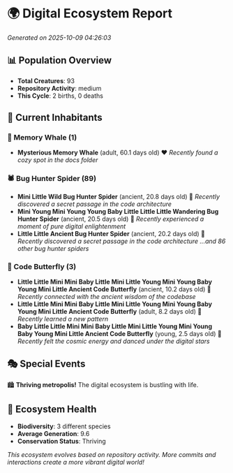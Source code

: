 # 🌍 Digital Ecosystem Report
*Generated on 2025-10-09 04:26:03*

## 📊 Population Overview
- **Total Creatures**: 93
- **Repository Activity**: medium
- **This Cycle**: 2 births, 0 deaths

## 👥 Current Inhabitants

### 🐋 Memory Whale (1)
- **Mysterious Memory Whale** (adult, 60.1 days old) ❤️
  *Recently found a cozy spot in the docs folder*

### 🕷️ Bug Hunter Spider (89)
- **Mini Little Wild Bug Hunter Spider** (ancient, 20.8 days old) 💛
  *Recently discovered a secret passage in the code architecture*
- **Mini Young Mini Young Young Baby Little Little Little Wandering Bug Hunter Spider** (ancient, 20.5 days old) 💛
  *Recently experienced a moment of pure digital enlightenment*
- **Little Little Ancient Bug Hunter Spider** (ancient, 20.2 days old) 💛
  *Recently discovered a secret passage in the code architecture*
  *...and 86 other bug hunter spiders*

### 🦋 Code Butterfly (3)
- **Little Little Mini Mini Baby Little Mini Little Young Mini Young Baby Young Mini Little Ancient Code Butterfly** (ancient, 10.2 days old) 💚
  *Recently connected with the ancient wisdom of the codebase*
- **Little Little Mini Mini Baby Little Mini Little Young Mini Young Baby Young Mini Little Ancient Code Butterfly** (adult, 8.2 days old) 💛
  *Recently learned a new pattern*
- **Baby Little Little Mini Mini Baby Little Mini Little Young Mini Young Baby Young Mini Little Ancient Code Butterfly** (young, 2.5 days old) 💚
  *Recently felt the cosmic energy and danced under the digital stars*

## 🎭 Special Events

🏙️ **Thriving metropolis!** The digital ecosystem is bustling with life.

## 🔬 Ecosystem Health
- **Biodiversity**: 3 different species
- **Average Generation**: 9.6
- **Conservation Status**: Thriving

*This ecosystem evolves based on repository activity. More commits and interactions create a more vibrant digital world!*